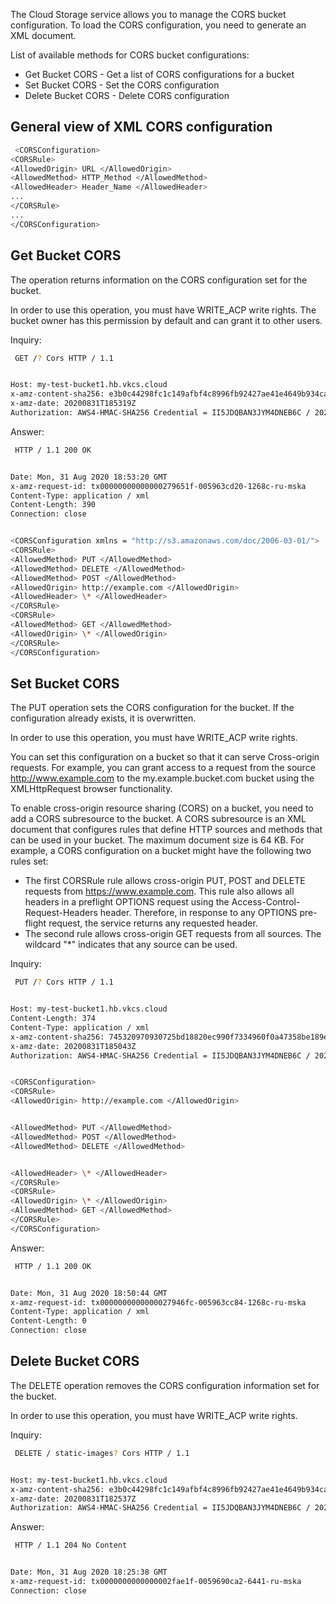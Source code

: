 The Cloud Storage service allows you to manage the CORS bucket configuration. To load the CORS configuration, you need to generate an XML document.

List of available methods for CORS bucket configurations:

- Get Bucket CORS - Get a list of CORS configurations for a bucket
- Set Bucket CORS - Set the CORS configuration
- Delete Bucket CORS - Delete CORS configuration

## General view of XML CORS configuration

```bash
 <CORSConfiguration>
<CORSRule>
<AllowedOrigin> URL </AllowedOrigin>
<AllowedMethod> HTTP_Method </AllowedMethod>
<AllowedHeader> Header_Name </AllowedHeader>
...
</CORSRule>
...
</CORSConfiguration>
```

## Get Bucket CORS

The operation returns information on the CORS configuration set for the bucket.

In order to use this operation, you must have WRITE_ACP write rights. The bucket owner has this permission by default and can grant it to other users.

Inquiry:

```bash
 GET /? Cors HTTP / 1.1


Host: my-test-bucket1.hb.vkcs.cloud
x-amz-content-sha256: e3b0c44298fc1c149afbf4c8996fb92427ae41e4649b934ca495991b7852b855
x-amz-date: 20200831T185319Z
Authorization: AWS4-HMAC-SHA256 Credential = II5JDQBAN3JYM4DNEB6C / 20200831 / ru-msk / s3 / aws4_request, SignedHeaders = host; x-amz-content-sha256; x-amz-date, Signature = f7d7d387996d9d300
```

Answer:

```bash
 HTTP / 1.1 200 OK


Date: Mon, 31 Aug 2020 18:53:20 GMT
x-amz-request-id: tx00000000000000279651f-005963cd20-1268c-ru-mska
Content-Type: application / xml
Content-Length: 390
Connection: close


<CORSConfiguration xmlns = "http://s3.amazonaws.com/doc/2006-03-01/">
<CORSRule>
<AllowedMethod> PUT </AllowedMethod>
<AllowedMethod> DELETE </AllowedMethod>
<AllowedMethod> POST </AllowedMethod>
<AllowedOrigin> http://example.com </AllowedOrigin>
<AllowedHeader> \* </AllowedHeader>
</CORSRule>
<CORSRule>
<AllowedMethod> GET </AllowedMethod>
<AllowedOrigin> \* </AllowedOrigin>
</CORSRule>
</CORSConfiguration>
```

## Set Bucket CORS

The PUT operation sets the CORS configuration for the bucket. If the configuration already exists, it is overwritten.

In order to use this operation, you must have WRITE_ACP write rights.

You can set this configuration on a bucket so that it can serve Cross-origin requests. For example, you can grant access to a request from the source http://www.example.com to the my.example.bucket.com bucket using the XMLHttpRequest browser functionality.

To enable cross-origin resource sharing (CORS) on a bucket, you need to add a CORS subresource to the bucket. A CORS subresource is an XML document that configures rules that define HTTP sources and methods that can be used in your bucket. The maximum document size is 64 KB. For example, a CORS configuration on a bucket might have the following two rules set:

- The first CORSRule rule allows cross-origin PUT, POST and DELETE requests from https://www.example.com. This rule also allows all headers in a preflight OPTIONS request using the Access-Control-Request-Headers header. Therefore, in response to any OPTIONS pre-flight request, the service returns any requested header.
- The second rule allows cross-origin GET requests from all sources. The wildcard "\*" indicates that any source can be used.

Inquiry:

```bash
 PUT /? Cors HTTP / 1.1


Host: my-test-bucket1.hb.vkcs.cloud
Content-Length: 374
Content-Type: application / xml
x-amz-content-sha256: 745320970930725bd18820ec990f7334960f0a47358be189e77504cc094be77e
x-amz-date: 20200831T185043Z
Authorization: AWS4-HMAC-SHA256 Credential = II5JDQBAN3JYM4DNEB6C / 20200831 / ru-msk / s3 / aws4_request, SignedHeaders = content-md5; content-type; host; x-amz-content-sha256; x-amz-fs6beed9ad2cc-amz-amz-content-sha256; x-amz-86-a-d9ed9ecc07;


<CORSConfiguration>
<CORSRule>
<AllowedOrigin> http://example.com </AllowedOrigin>


<AllowedMethod> PUT </AllowedMethod>
<AllowedMethod> POST </AllowedMethod>
<AllowedMethod> DELETE </AllowedMethod>


<AllowedHeader> \* </AllowedHeader>
</CORSRule>
<CORSRule>
<AllowedOrigin> \* </AllowedOrigin>
<AllowedMethod> GET </AllowedMethod>
</CORSRule>
</CORSConfiguration>
```

Answer:

```bash
 HTTP / 1.1 200 OK


Date: Mon, 31 Aug 2020 18:50:44 GMT
x-amz-request-id: tx0000000000000027946fc-005963cc84-1268c-ru-mska
Content-Type: application / xml
Content-Length: 0
Connection: close
```

## Delete Bucket CORS

The DELETE operation removes the CORS configuration information set for the bucket.

In order to use this operation, you must have WRITE_ACP write rights.

Inquiry:

```bash
 DELETE / static-images? Cors HTTP / 1.1


Host: my-test-bucket1.hb.vkcs.cloud
x-amz-content-sha256: e3b0c44298fc1c149afbf4c8996fb92427ae41e4649b934ca495991b7852b855
x-amz-date: 20200831T182537Z
Authorization: AWS4-HMAC-SHA256 Credential = II5JDQBAN3JYM4DNEB6C / 20200831 / ru-msk / s3 / aws4_request, SignedHeaders = content-md5; content-type; host; x-amz-content-sha256; x-amz-date, Signature = e3b0c44298fc1c149afbf4c8996fb92427ae41e4649b934ca495991b7852b855
```

Answer:

```bash
 HTTP / 1.1 204 No Content


Date: Mon, 31 Aug 2020 18:25:38 GMT
x-amz-request-id: tx0000000000000002fae1f-0059690ca2-6441-ru-mska
Connection: close
```
